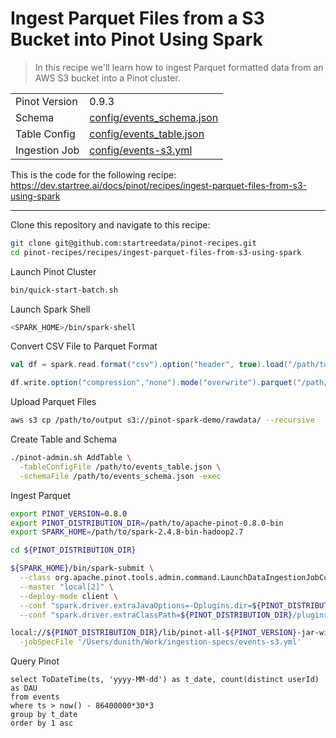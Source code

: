 # Ingest Parquet Files from a S3 Bucket into Pinot Using Spark

> In this recipe we'll learn how to ingest Parquet formatted data from an AWS S3 bucket into a Pinot cluster.

<table>
  <tr>
    <td>Pinot Version</td>
    <td>0.9.3</td>
  </tr>
  <tr>
    <td>Schema</td>
    <td><a href="config/events_schema.json">config/events_schema.json</a></td>
  </tr>
    <tr>
    <td>Table Config</td>
    <td><a href="config/events_table.json">config/events_table.json</a></td>
  </tr>
      <tr>
    <td>Ingestion Job</td>
    <td><a href="config/events-s3.yml">config/events-s3.yml</a></td>
  </tr>
</table>

This is the code for the following recipe: https://dev.startree.ai/docs/pinot/recipes/ingest-parquet-files-from-s3-using-spark

***

Clone this repository and navigate to this recipe:

```bash
git clone git@github.com:startreedata/pinot-recipes.git
cd pinot-recipes/recipes/ingest-parquet-files-from-s3-using-spark
```

Launch Pinot Cluster

```bash
bin/quick-start-batch.sh
```

Launch Spark Shell

```bash
<SPARK_HOME>/bin/spark-shell
```

Convert CSV File to Parquet Format

```scala
val df = spark.read.format("csv").option("header", true).load("/path/to/events.csv")

df.write.option("compression","none").mode("overwrite").parquet("/path/to/output")
```

Upload Parquet Files


```bash
aws s3 cp /path/to/output s3://pinot-spark-demo/rawdata/ --recursive
```

Create Table and Schema

```bash
./pinot-admin.sh AddTable \
  -tableConfigFile /path/to/events_table.json \
  -schemaFile /path/to/events_schema.json -exec
```

Ingest Parquet

```bash
export PINOT_VERSION=0.8.0
export PINOT_DISTRIBUTION_DIR=/path/to/apache-pinot-0.8.0-bin
export SPARK_HOME=/path/to/spark-2.4.8-bin-hadoop2.7

cd ${PINOT_DISTRIBUTION_DIR}

${SPARK_HOME}/bin/spark-submit \
  --class org.apache.pinot.tools.admin.command.LaunchDataIngestionJobCommand \
  --master "local[2]" \
  --deploy-mode client \
  --conf "spark.driver.extraJavaOptions=-Dplugins.dir=${PINOT_DISTRIBUTION_DIR}/plugins -Dlog4j2.configurationFile=${PINOT_DISTRIBUTION_DIR}/conf/pinot-ingestion-job-log4j2.xml" \
  --conf "spark.driver.extraClassPath=${PINOT_DISTRIBUTION_DIR}/plugins/pinot-batch-ingestion/pinot-batch-ingestion-spark/pinot-batch-ingestion-spark-${PINOT_VERSION}-shaded.jar:${PINOT_DISTRIBUTION_DIR}/lib/pinot-all-${PINOT_VERSION}-jar-with-dependencies.jar:${PINOT_DISTRIBUTION_DIR}/plugins/pinot-file-system/pinot-s3/pinot-s3-${PINOT_VERSION}-shaded.jar:${PINOT_DISTRIBUTION_DIR}/plugins/pinot-input-format/pinot-parquet/pinot-parquet-${PINOT_VERSION}-shaded.jar:${PINOT_DISTRIBUTION_DIR}/plugins/pinot-file-system/pinot-hdfs/pinot-hdfs-${PINOT_VERSION}-shaded.jar" \

local://${PINOT_DISTRIBUTION_DIR}/lib/pinot-all-${PINOT_VERSION}-jar-with-dependencies.jar \
  -jobSpecFile '/Users/dunith/Work/ingestion-specs/events-s3.yml'
```

Query Pinot

```
select ToDateTime(ts, 'yyyy-MM-dd') as t_date, count(distinct userId) as DAU
from events
where ts > now() - 86400000*30*3
group by t_date
order by 1 asc
```
